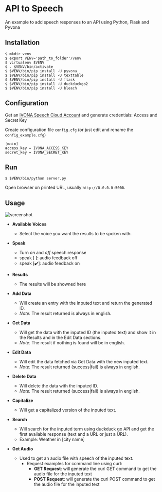 # API to Speech
An example to add speech responses to an API using Python, Flask and Pyvona

## Installation

```
$ mkdir venv
$ export VENV='path_to_folder'/venv
$ virtualenv $VENV
$ . $VENV/bin/activate
$ $VENV/bin/pip install -U pyvona
$ $VENV/bin/pip install -U texttable
$ $VENV/bin/pip install -U flask
$ $VENV/bin/pip install -U duckduckgo2
$ $VENV/bin/pip install -U bleach
```

## Configuration
Get an [IVONA Speech Cloud Account](https://www.ivona.com/us/for-business/speech-cloud/) and generate credentials: Access and Secret Key

Create configuration file `config.cfg` (or just edit and rename the `config_example.cfg`)

```
[main]
access_key = IVONA_ACCESS_KEY
secret_key = IVONA_SECRET_KEY
```

## Run

```
$ $VENV/bin/python server.py
```

Open browser on printed URL, usually `http://0.0.0.0:5000`.


## Usage

![screenshot](http://i.imgur.com/B2jvNfS.png)

- **Available Voices**
  - Select the voice you want the results to be spoken with.

- **Speak**
  - Turn *on* and *off* speech response
  - speak [ ]: audio feedback off
  - speak [:heavy_check_mark:]: audio feedback on

- **Results**
  - The results will be showned here

- **Add Data**
  - Will create an entry with the inputed text and return the generated ID.
  - *Note:* The result returned is always in english.

- **Get Data**
  - Will get the data with the inputed ID (the inputed text) and show it in the Results and in the Edit Data sections.
  - *Note:* The result if nothing is found will be in english.

- **Edit Data**
  - Will edit the data fetched via Get Data with the new inputed text.
  - *Note:* The result returned (success|fail) is always in english.

- **Delete Data**
  - Will delete the data with the inputed ID.
  - *Note:*  The result returned (success|fail) is always in english.

- **Capitalize**
  - Will get a capitalized version of the inputed text.

- **Search**
  - Will search for the inputed term using duckduck go API and get the first available response (text and a URL or just a URL).
  - Example: Weather in [city name]

- **Get Audio**
  - Used to get an audio file with speech of the inputed text.
    - Request examples for command line using curl:
      - **GET Request**: will generate the curl GET command to get the audio file for the inputed text
      - **POST Request**: will generate the curl POST command to get the audio file for the inputed text
